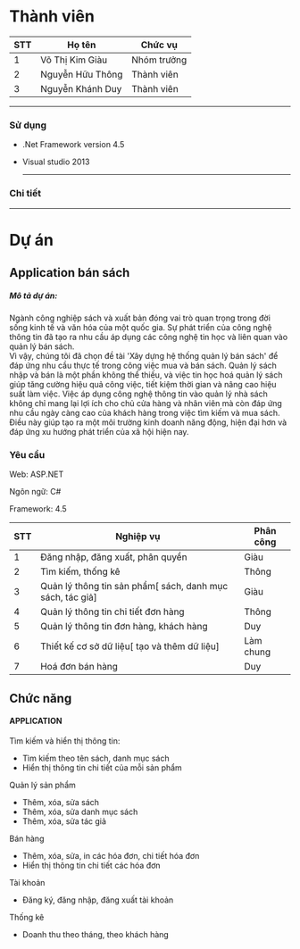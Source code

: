 # Thành viên

| STT | Họ tên               | Chức vụ     |
|-----|----------------------|-------------|
| 1   | Võ Thị Kim Giàu      | Nhóm trưởng |
| 2   | Nguyễn Hữu Thông     | Thành viên  |
| 3   | Nguyễn Khánh Duy     | Thành viên  |

-----------------------------------------------
### Sử dụng
- .Net Framework version 4.5
- Visual studio 2013
 
  -----------------------------------------------
### Chi tiết

-----------------------------------------------
# Dự án

## Application bán sách
<h5>Mô tả dự án: </h5>
<p>Ngành công nghiệp sách và xuất bản đóng vai trò quan trọng trong đời sống kinh tế và văn hóa của một quốc gia. Sự phát triển của công nghệ thông tin đã tạo ra nhu cầu áp dụng các công nghệ tin học và liên quan vào quản lý bán sách.<br>
Vì vậy, chúng tôi đã chọn đề tài 'Xây dựng hệ thống quản lý bán sách' để đáp ứng nhu cầu thực tế trong công việc mua và bán sách. Quản lý sách nhập và bán là một phần không thể thiếu, và việc tin học hoá quản lý sách giúp tăng cường hiệu quả công việc, tiết kiệm thời gian và nâng cao hiệu suất làm việc.
Việc áp dụng công nghệ thông tin vào quản lý nhà sách không chỉ mang lại lợi ích cho chủ cửa hàng và nhân viên mà còn đáp ứng nhu cầu ngày càng cao của khách hàng trong việc tìm kiếm và mua sách. Điều này giúp tạo ra một môi trường kinh doanh năng động, hiện đại hơn và đáp ứng xu hướng phát triển của xã hội hiện nay.</p>

### Yêu cầu
<p>Web: ASP.NET</p>
<p>Ngôn ngữ: C#</p>
<p>Framework: 4.5</p>

| STT | Nghiệp vụ                                                                 | Phân công                |
|-----|---------------------------------------------------------------------------|--------------------------|
| 1   | Đăng nhập, đăng xuất, phân quyền                                          |        Giàu              |
| 2   | Tìm kiếm, thống kê                                                        |        Thông             |
| 3   | Quản lý thông tin sản phẩm[ sách, danh mục sách, tác giả]                 |        Giàu              |
| 4   | Quản lý thông tin chi tiết đơn hàng                                       |        Thông             |
| 5   | Quản lý thông tin đơn hàng, khách hàng                                    |        Duy               |
| 6   | Thiết kế cơ sở dữ liệu[ tạo và thêm dữ liệu]                              |        Làm chung         |
| 7   | Hoá đơn bán hàng                                                          |        Duy               |

## Chức năng

#### APPLICATION
<p>Tìm kiếm và hiển thị thông tin:</p>
<ul>
  <li>Tìm kiếm theo tên sách, danh mục sách</li>
  <li>Hiển thị thông tin chi tiết của mỗi sản phẩm</li>
</ul>
<p>
  Quản lý sản phẩm
</p>
<ul>
  <li>Thêm, xóa, sửa sách</li>
	<li>Thêm, xóa, sửa danh mục sách</li>
  <li>Thêm, xóa, sửa tác giả</li>
</ul>
<p>
  Bán hàng
</p>
<ul>
  <li>Thêm, xóa, sửa, in các hóa đơn, chi tiết hóa đơn</li>
	<li>Hiển thị thông tin chi tiết các hóa đơn</li>
</ul>
<p>
 Tài khoản
</p>
<ul>
  <li>Đăng ký, đăng nhập, đăng xuất tài khoản</li>
</ul>
<p>
 Thống kê
</p>
<ul>
  <li>Doanh thu theo tháng, theo khách hàng</li>
</ul>
